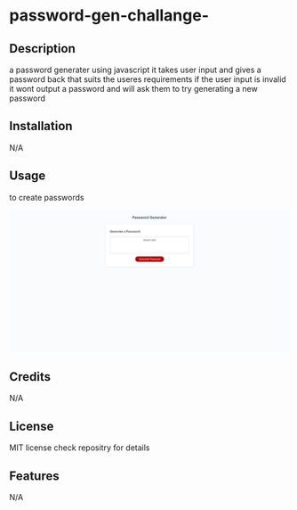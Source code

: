 # password-gen-challange-
## Description
a password generater using javascript it takes user input and gives a password back that suits the useres requirements 
if the user input is invalid it wont output a password and will ask them to try generating a new password  


## Installation

N/A

## Usage

to create passwords 

![screenshot of the site](img/password%20gen.png)

## Credits
N/A
## License

MIT license check repositry for details
## Features

N/A

